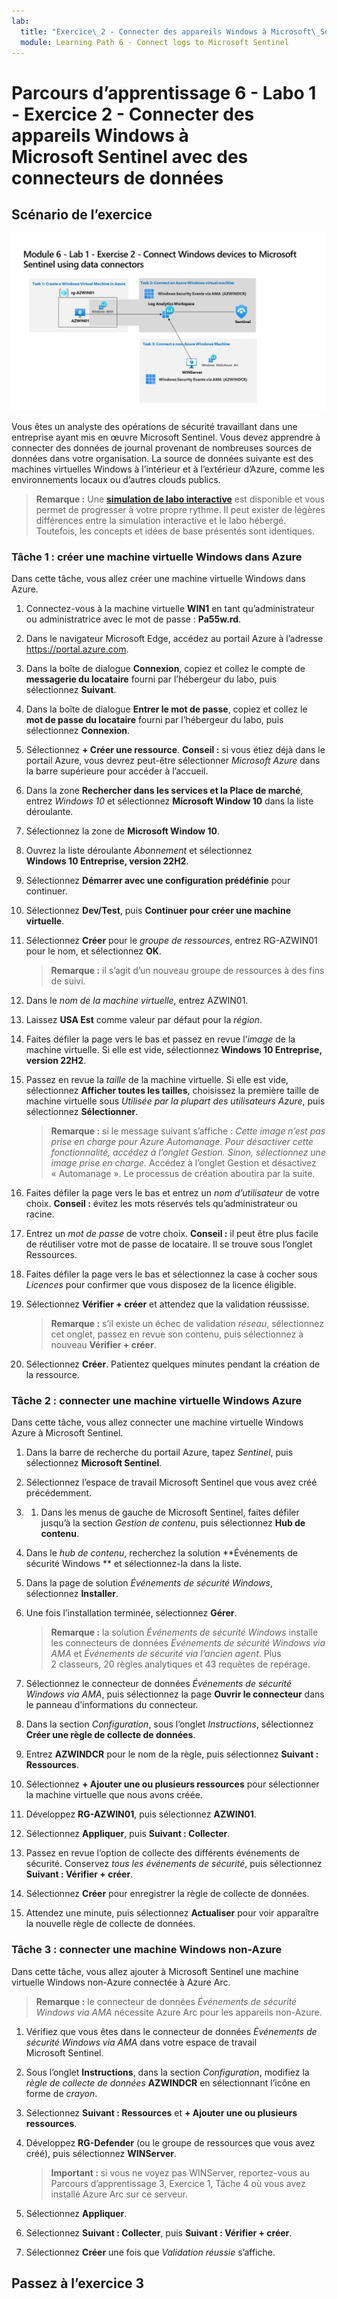 ```yaml
---
lab:
  title: "Exercice\_2 - Connecter des appareils Windows à Microsoft\_Sentinel avec des connecteurs de données"
  module: Learning Path 6 - Connect logs to Microsoft Sentinel
---
```


# Parcours d’apprentissage 6 - Labo 1 - Exercice 2 - Connecter des appareils Windows à Microsoft Sentinel avec des connecteurs de données

## Scénario de l’exercice

![Vue d’ensemble du labo](../Media/SC-200-Lab_Diagrams_Mod6_L1_Ex2.png)

Vous êtes un analyste des opérations de sécurité travaillant dans une entreprise ayant mis en œuvre Microsoft Sentinel. Vous devez apprendre à connecter des données de journal provenant de nombreuses sources de données dans votre organisation. La source de données suivante est des machines virtuelles Windows à l’intérieur et à l’extérieur d’Azure, comme les environnements locaux ou d’autres clouds publics.

>**Remarque :** Une **[simulation de labo interactive](https://mslabs.cloudguides.com/guides/SC-200%20Lab%20Simulation%20-%20Connect%20Windows%20devices%20to%20Microsoft%20Sentinel%20using%20data%20connectors)** est disponible et vous permet de progresser à votre propre rythme. Il peut exister de légères différences entre la simulation interactive et le labo hébergé. Toutefois, les concepts et idées de base présentés sont identiques. 


### Tâche 1 : créer une machine virtuelle Windows dans Azure

Dans cette tâche, vous allez créer une machine virtuelle Windows dans Azure.

1. Connectez-vous à la machine virtuelle **WIN1** en tant qu’administrateur ou administratrice avec le mot de passe : **Pa55w.rd**.  

1. Dans le navigateur Microsoft Edge, accédez au portail Azure à l’adresse https://portal.azure.com.

1. Dans la boîte de dialogue **Connexion**, copiez et collez le compte de **messagerie du locataire** fourni par l’hébergeur du labo, puis sélectionnez **Suivant**.

1. Dans la boîte de dialogue **Entrer le mot de passe**, copiez et collez le **mot de passe du locataire** fourni par l’hébergeur du labo, puis sélectionnez **Connexion**.

1. Sélectionnez **+ Créer une ressource**. **Conseil :** si vous étiez déjà dans le portail Azure, vous devrez peut-être sélectionner *Microsoft Azure* dans la barre supérieure pour accéder à l’accueil.

1. Dans la zone **Rechercher dans les services et la Place de marché**, entrez *Windows 10* et sélectionnez **Microsoft Window 10** dans la liste déroulante.

1. Sélectionnez la zone de **Microsoft Window 10**.

1. Ouvrez la liste déroulante *Abonnement* et sélectionnez **Windows 10 Entreprise, version 22H2**.

1. Sélectionnez **Démarrer avec une configuration prédéfinie** pour continuer.

1. Sélectionnez **Dev/Test**, puis **Continuer pour créer une machine virtuelle**.

1. Sélectionnez **Créer** pour le *groupe de ressources*, entrez RG-AZWIN01 pour le nom, et sélectionnez **OK**.

    >**Remarque :** il s’agit d’un nouveau groupe de ressources à des fins de suivi. 

1. Dans le *nom de la machine virtuelle*, entrez AZWIN01.

1. Laissez **USA Est** comme valeur par défaut pour la *région*.

1. Faites défiler la page vers le bas et passez en revue l’*image* de la machine virtuelle. Si elle est vide, sélectionnez **Windows 10 Entreprise, version 22H2**.

1. Passez en revue la *taille* de la machine virtuelle. Si elle est vide, sélectionnez **Afficher toutes les tailles**, choisissez la première taille de machine virtuelle sous *Utilisée par la plupart des utilisateurs Azure*, puis sélectionnez **Sélectionner**.

    >**Remarque :** si le message suivant s’affiche : *Cette image n’est pas prise en charge pour Azure Automanage. Pour désactiver cette fonctionnalité, accédez à l’onglet Gestion. Sinon, sélectionnez une image prise en charge.* Accédez à l’onglet Gestion et désactivez « Automanage ». Le processus de création aboutira par la suite.

1. Faites défiler la page vers le bas et entrez un *nom d’utilisateur* de votre choix. **Conseil :** évitez les mots réservés tels qu’administrateur ou racine.

1. Entrez un *mot de passe* de votre choix. **Conseil :** il peut être plus facile de réutiliser votre mot de passe de locataire. Il se trouve sous l’onglet Ressources.

1. Faites défiler la page vers le bas et sélectionnez la case à cocher sous *Licences* pour confirmer que vous disposez de la licence éligible.

1. Sélectionnez **Vérifier + créer** et attendez que la validation réussisse.

    >**Remarque :** s’il existe un échec de validation *réseau*, sélectionnez cet onglet, passez en revue son contenu, puis sélectionnez à nouveau **Vérifier + créer**.

1. Sélectionnez **Créer**. Patientez quelques minutes pendant la création de la ressource.

### Tâche 2 : connecter une machine virtuelle Windows Azure

Dans cette tâche, vous allez connecter une machine virtuelle Windows Azure à Microsoft Sentinel.

1. Dans la barre de recherche du portail Azure, tapez *Sentinel*, puis sélectionnez **Microsoft Sentinel**.

1. Sélectionnez l’espace de travail Microsoft Sentinel que vous avez créé précédemment.

1. 1. Dans les menus de gauche de Microsoft Sentinel, faites défiler jusqu’à la section *Gestion de contenu*, puis sélectionnez **Hub de contenu**.

1. Dans le *hub de contenu*, recherchez la solution **Événements de sécurité Windows ** et sélectionnez-la dans la liste.

1. Dans la page de solution *Événements de sécurité Windows*, sélectionnez **Installer**.

1. Une fois l’installation terminée, sélectionnez **Gérer**.

    >**Remarque :** la solution *Événements de sécurité Windows* installe les connecteurs de données *Événements de sécurité Windows via AMA* et *Événements de sécurité via l’ancien agent*. Plus 2 classeurs, 20 règles analytiques et 43 requêtes de repérage.

1. Sélectionnez le connecteur de données *Événements de sécurité Windows via AMA*, puis sélectionnez la page **Ouvrir le connecteur** dans le panneau d’informations du connecteur.

1. Dans la section *Configuration*, sous l’onglet *Instructions*, sélectionnez **Créer une règle de collecte de données**.

1. Entrez **AZWINDCR** pour le nom de la règle, puis sélectionnez **Suivant : Ressources**.

1. Sélectionnez **+ Ajouter une ou plusieurs ressources** pour sélectionner la machine virtuelle que nous avons créée.

1. Développez **RG-AZWIN01**, puis sélectionnez **AZWIN01**.

1. Sélectionnez **Appliquer**, puis **Suivant : Collecter**.

1. Passez en revue l’option de collecte des différents événements de sécurité. Conservez *tous les événements de sécurité*, puis sélectionnez **Suivant : Vérifier + créer**.

1. Sélectionnez **Créer** pour enregistrer la règle de collecte de données.

1. Attendez une minute, puis sélectionnez **Actualiser** pour voir apparaître la nouvelle règle de collecte de données.

### Tâche 3 : connecter une machine Windows non-Azure

Dans cette tâche, vous allez ajouter à Microsoft Sentinel une machine virtuelle Windows non-Azure connectée à Azure Arc.  

   >**Remarque :** le connecteur de données *Événements de sécurité Windows via AMA* nécessite Azure Arc pour les appareils non-Azure.

1. Vérifiez que vous êtes dans le connecteur de données *Événements de sécurité Windows via AMA* dans votre espace de travail Microsoft Sentinel.

1. Sous l’onglet **Instructions**, dans la section *Configuration*, modifiez la *règle de collecte de données* **AZWINDCR** en sélectionnant l’icône en forme de *crayon*.

1. Sélectionnez **Suivant : Ressources** et **+ Ajouter une ou plusieurs ressources**.

1. Développez **RG-Defender** (ou le groupe de ressources que vous avez créé), puis sélectionnez **WINServer**.

    >**Important :** si vous ne voyez pas WINServer, reportez-vous au Parcours d’apprentissage 3, Exercice 1, Tâche 4 où vous avez installé Azure Arc sur ce serveur.

1. Sélectionnez **Appliquer**.

1. Sélectionnez **Suivant : Collecter**, puis **Suivant : Vérifier + créer**.

1. Sélectionnez **Créer** une fois que *Validation réussie* s’affiche.

## Passez à l’exercice 3
